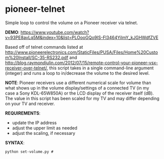 # pioneer-telnet
Simple loop to control the volume on a Pioneer receiver via telnet.

**DEMO**: https://www.youtube.com/watch?v=93PE8avLq5M&index=10&list=PLOooGQo9IS-Fl3464YiImY_kJGHWdfZVE

Based off of telnet commands listed at http://www.pioneerelectronics.com/StaticFiles/PUSA/Files/Home%20Custom%20Install/SC-35-RS232.pdf and http://blog.raymondjulin.com/2012/07/15/remote-control-your-pioneer-vsx-receiver-over-telnet/, this script takes in a single command-line argument (integer) and runs a loop to in/decrease the volume to the desired level.

**NOTE**: Pioneer receivers use a different numerical scale for volume than what shows up in the volume display/settings of a connected TV (in my case a Sony KDL-65W850A) or the LCD display of the receiver itself (dB). The value in this script has been scaled for my TV and may differ depending on your TV and receiver.

**REQUIREMENTS**:
- update the IP address
- adjust the upper limit as needed
- adjust the scaling, if necessary

**SYNTAX**: 
```
python set-volume.py #
```
